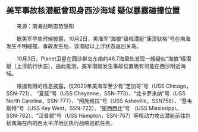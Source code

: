 ## 美军事故核潜艇曾现身西沙海域 疑似暴露碰撞位置
　　来源：南海战略态势感知

　　据美军早些时候披露，10月2日，美海军“海狼”级核潜艇“康涅狄格”号在南海发生不明碰撞，事故发生后，该潜艇以上浮状态返回关岛。

　　10月3日，Planet卫星在西沙群岛东南约48.7海里处发现一艘疑似“海狼”级潜艇（上浮航行状态），由此推测，美军潜艇发生事故位置极有可能在西沙附近海域。

　　根据有限的信息披露，仅2020年美海军至少有“芝加哥”号（USS Chicago，SSN-721）、 “夏延”号（USS Cheyenne，SSN-773）、“北卡罗来纳”号（USS North Carolina，SSN-777）、“阿施维拉”号（USS Asheville，SSN758）、“基韦斯特”号（USS Key West，SSN-722）、“密西西比”号 （USS Mississippi，SSN-782）、“汉普顿”号（USS Hampton，SSN-767）等核动力攻击潜艇前往包括南海在内的西太平洋地区执行战略巡航任务。

